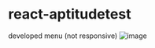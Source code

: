 # react-aptitudetest

developed menu 
(not responsive)
![image](https://user-images.githubusercontent.com/61758357/162921701-ec2334ba-290f-4e55-ac11-6f87f0ddc20f.png)
